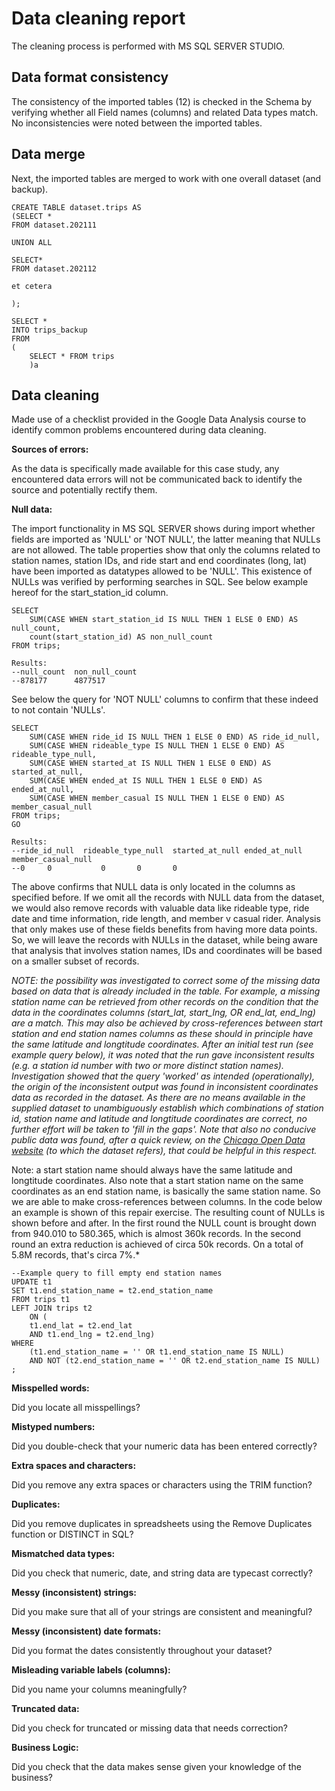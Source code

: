 # Data cleaning report
The cleaning process is performed with MS SQL SERVER STUDIO.

## Data format consistency
The consistency of the imported tables (12) is checked in the Schema by verifying whether all Field names (columns) and related Data types match. No inconsistencies were noted between the imported tables.  

## Data merge
Next, the imported tables are merged to work with one overall dataset (and backup).

````
CREATE TABLE dataset.trips AS
(SELECT *
FROM dataset.202111

UNION ALL

SELECT*
FROM dataset.202112

et cetera

);
````

````
SELECT *
INTO trips_backup
FROM
(
	SELECT * FROM trips
	)a
````

## Data cleaning
Made use of a checklist provided in the Google Data Analysis course to identify common problems encountered during data cleaning.


**Sources of errors:** 

As the data is specifically made available for this case study, any encountered data errors will not be communicated back to identify the source and potentially rectify them.

**Null data:** 

The import functionality in MS SQL SERVER shows during import whether fields are imported as 'NULL' or 'NOT NULL', the latter meaning that NULLs are not allowed. The table properties show that only the columns related to station names, station IDs, and ride start and end coordinates (long, lat) have been imported as datatypes allowed to be 'NULL'. This existence of NULLs was verified by performing searches in SQL. See below example hereof for the start_station_id column.

````
SELECT 
	SUM(CASE WHEN start_station_id IS NULL THEN 1 ELSE 0 END) AS null_count, 
	count(start_station_id) AS non_null_count
FROM trips;

Results:
--null_count  non_null_count
--878177      4877517
````
See below the query for 'NOT NULL' columns to confirm that these indeed to not contain 'NULLs'.
````
SELECT
	SUM(CASE WHEN ride_id IS NULL THEN 1 ELSE 0 END) AS ride_id_null, 
	SUM(CASE WHEN rideable_type IS NULL THEN 1 ELSE 0 END) AS rideable_type_null,
	SUM(CASE WHEN started_at IS NULL THEN 1 ELSE 0 END) AS started_at_null,
	SUM(CASE WHEN ended_at IS NULL THEN 1 ELSE 0 END) AS ended_at_null,
	SUM(CASE WHEN member_casual IS NULL THEN 1 ELSE 0 END) AS member_casual_null
FROM trips;
GO

Results:
--ride_id_null	rideable_type_null	started_at_null	ended_at_null	member_casual_null
--0		0			0		0		0
````
The above confirms that NULL data is only located in the columns as specified before. If we omit all the records with NULL data from the dataset, we would also remove records with valuable data like rideable type, ride date and time information, ride length, and member v casual rider. Analysis that only makes use of these fields benefits from having more data points. So, we will leave the records with NULLs in the dataset, while being aware that analysis that involves station names, IDs and coordinates will be based on a smaller subset of records.

*NOTE: the possibility was investigated to correct some of the missing data based on data that is already included in the table. For example, a missing station name can be retrieved from other records on the condition that the data in the coordinates columns (start_lat, start_lng, OR end_lat, end_lng) are a match. This may also be achieved by cross-references between start station and end station names columns as these should in principle have the same latitude and longtitude coordinates. After an initial test run (see example query below), it was noted that the run gave inconsistent results (e.g. a station id number with two or more distinct station names). Investigation showed that the query 'worked' as intended (operationally), the origin of the inconsistent output was found in inconsistent coordinates data as recorded in the dataset. As there are no means available in the supplied dataset to unambiguously establish which combinations of station id, station name and latitude and longtitude coordinates are correct, no further effort will be taken to 'fill in the gaps'. Note that also no conducive public data was found, after a quick review, on the [Chicago Open Data website](https://data.cityofchicago.org/) (to which the dataset refers), that could be helpful in this respect.* 


Note: a start station name should always have the same latitude and longtitude coordinates. Also note that a start station name on the same coordinates as an end station name, is basically the same station name. So we are able to make cross-references between columns. In the code below an example is shown of this repair exercise. The resulting count of NULLs is shown before and after. In the first round the NULL count is brought down from 940.010 to 580.365, which is almost 360k records. In the second round an extra reduction is achieved of circa 50k records. On a total of 5.8M records, that's circa 7%.* 
````
--Example query to fill empty end station names
UPDATE t1
SET t1.end_station_name = t2.end_station_name
FROM trips t1
LEFT JOIN trips t2
	ON (
	t1.end_lat = t2.end_lat
	AND t1.end_lng = t2.end_lng)
WHERE 
	(t1.end_station_name = '' OR t1.end_station_name IS NULL) 
	AND NOT (t2.end_station_name = '' OR t2.end_station_name IS NULL)
;
````

**Misspelled words:** 

Did you locate all misspellings?

**Mistyped numbers:** 

Did you double-check that your numeric data has been entered correctly?

**Extra spaces and characters:** 

Did you remove any extra spaces or characters using the TRIM function?

**Duplicates:** 

Did you remove duplicates in spreadsheets using the Remove Duplicates function or DISTINCT in SQL?

**Mismatched data types:** 

Did you check that numeric, date, and string data are typecast correctly?

**Messy (inconsistent) strings:** 

Did you make sure that all of your strings are consistent and meaningful?

**Messy (inconsistent) date formats:** 

Did you format the dates consistently throughout your dataset?

**Misleading variable labels (columns):** 

Did you name your columns meaningfully?

**Truncated data:** 

Did you check for truncated or missing data that needs correction?

**Business Logic:** 

Did you check that the data makes sense given your knowledge of the business? 


